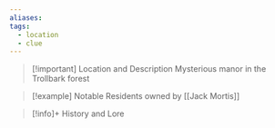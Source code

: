 ```yaml
---
aliases: 
tags:
  - location
  - clue
---
```

>[!important] Location and Description
>Mysterious manor in the Trollbark forest

> [!example] Notable Residents
> owned by [[Jack Mortis]]

> [!info]+ History and Lore

